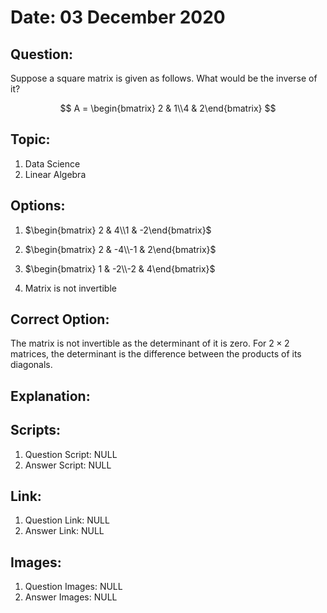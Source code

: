 # Date: 03 December 2020

## Question:
Suppose a square matrix is given as follows. What would be the inverse of it?

$$
A = \begin{bmatrix} 2 & 1\\4 & 2\end{bmatrix}
$$

## Topic:
1. Data Science
2. Linear Algebra

## Options:
1. $\begin{bmatrix} 2 & 4\\1 & -2\end{bmatrix}$

2. $\begin{bmatrix} 2 & -4\\-1 & 2\end{bmatrix}$

3. $\begin{bmatrix} 1 & -2\\-2 & 4\end{bmatrix}$

4. Matrix is not invertible

## Correct Option:
The matrix is not invertible as the determinant of it is zero. For $2\times2$ matrices, the determinant is the difference between the products of its diagonals.

## Explanation:

## Scripts:
1. Question Script: NULL
2. Answer Script: NULL

## Link:
1. Question Link: NULL
2. Answer Link: NULL

## Images:
1. Question Images: NULL
2. Answer Images: NULL
